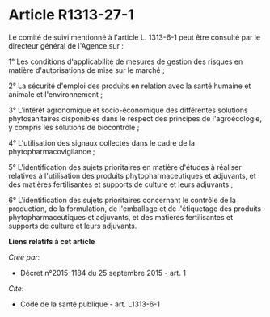# Article R1313-27-1

Le comité de suivi mentionné à l'article L. 1313-6-1 peut être consulté par le directeur général de l'Agence sur : 

1° Les conditions d'applicabilité de mesures de gestion des risques en matière d'autorisations de mise sur le marché ; 

2° La sécurité d'emploi des produits en relation avec la santé humaine et animale et l'environnement ; 

3° L'intérêt agronomique et socio-économique des différentes solutions phytosanitaires disponibles dans le respect des
principes de l'agroécologie, y compris les solutions de biocontrôle ; 

4° L'utilisation des signaux collectés dans le cadre de la phytopharmacovigilance ; 

5° L'identification des sujets prioritaires en matière d'études à réaliser relatives à l'utilisation des produits
phytopharmaceutiques et adjuvants, et des matières fertilisantes et supports de culture et leurs adjuvants ; 

6° L'identification des sujets prioritaires concernant le contrôle de la production, de la formulation, de l'emballage et de
l'étiquetage des produits phytopharmaceutiques et adjuvants, et des matières fertilisantes et supports de culture et leurs
adjuvants.

**Liens relatifs à cet article**

_Créé par_:

  - Décret n°2015-1184 du 25 septembre 2015 - art. 1

_Cite_:

  - Code de la santé publique - art. L1313-6-1
